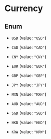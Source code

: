 

# Currency

## Enum


* `USD` (value: `"USD"`)

* `CAD` (value: `"CAD"`)

* `CNY` (value: `"CNY"`)

* `EUR` (value: `"EUR"`)

* `GBP` (value: `"GBP"`)

* `JPY` (value: `"JPY"`)

* `MXN` (value: `"MXN"`)

* `AUD` (value: `"AUD"`)

* `SGD` (value: `"SGD"`)

* `HKD` (value: `"HKD"`)

* `KRW` (value: `"KRW"`)



